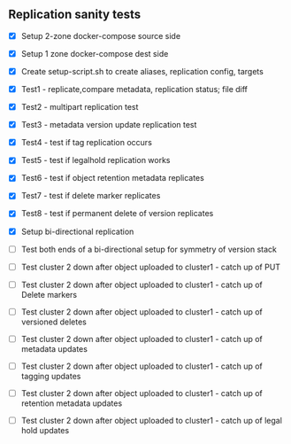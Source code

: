## Replication sanity tests
- [x] Setup 2-zone docker-compose source side
- [x] Setup 1 zone docker-compose dest side
- [x] Create setup-script.sh to create aliases, replication config, targets
- [x] Test1 - replicate,compare metadata, replication status; file diff
- [x] Test2 - multipart replication test
- [x] Test3 - metadata version update replication test
- [x] Test4 - test if tag replication occurs
- [x] Test5 - test if legalhold replication works
- [x] Test6 - test if object retention metadata replicates
- [x] Test7 - test if delete marker replicates
- [x] Test8 - test if permanent delete of version replicates

- [x] Setup bi-directional replication
- [ ] Test both ends of a bi-directional setup for symmetry of version stack
- [ ] Test cluster 2 down after object uploaded to cluster1 - catch up of PUT
- [ ] Test cluster 2 down after object uploaded to cluster1 - catch up of Delete markers
- [ ] Test cluster 2 down after object uploaded to cluster1 - catch up of versioned deletes
- [ ] Test cluster 2 down after object uploaded to cluster1 - catch up of metadata updates
- [ ] Test cluster 2 down after object uploaded to cluster1 - catch up of tagging updates
- [ ] Test cluster 2 down after object uploaded to cluster1 - catch up of retention metadata updates
- [ ] Test cluster 2 down after object uploaded to cluster1 - catch up of legal hold updates